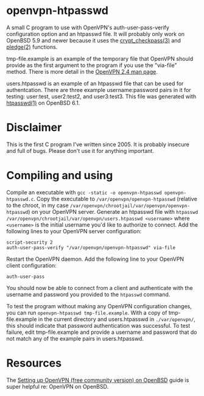 openvpn-htpasswd
================

A small C program to use with OpenVPN's auth-user-pass-verify configuration option and an htpasswd file. It will probably only work on OpenBSD 5.9 and newer because it uses the [crypt_checkpass(3)](http://man.openbsd.org/crypt_checkpass.3) and [pledge(2)](http://man.openbsd.org/pledge.2) functions.

tmp-file.example is an example of the temporary file that OpenVPN should provide as the first argument to the program if you use the "via-file" method. There is more detail in the [OpenVPN 2.4 man page](https://community.openvpn.net/openvpn/wiki/Openvpn24ManPage).

users.htpasswd is an example of an htpasswd file that can be used for authentcation. There are three example username:password pairs in it for testing: user:test, user2:test2, and user3:test3. This file was generated with [htpasswd(1)](http://man.openbsd.org/htpasswd) on OpenBSD 6.1.

Disclaimer
==========

This is the first C program I've written since 2005. It is probably insecure and full of bugs. Please don't use it for anything important.

Compiling and using
===================

Compile an executable with ```gcc -static -o openvpn-htpasswd openvpn-htpasswd.c```. Copy the executable to ```/var/openvpn/openvpn-htpasswd``` (relative to the chroot, in my case ```/var/openvpn/chrootjail/var/openvpn/openvpn-htpasswd```) on your OpenVPN server. Generate an htpasswd file with ```htpasswd /var/openvpn/chrootjail/var/openvpn/users.htpasswd <username>``` where ```<username>``` is the initial username you'd like to authorize to connect. Add the following lines to your OpenVPN server configuration:

```
script-security 2
auth-user-pass-verify "/var/openvpn/openvpn-htpasswd" via-file
```

Restart the OpenVPN daemon. Add the following line to your OpenVPN client configuration:

```
auth-user-pass
```

You should now be able to connect from a client and authenticate with the username and password you provided to the ```htpasswd``` command.

To test the program without making any OpenVPN configuration changes, you can run ```openvpn-htpasswd tmp-file.example```. With a copy of tmp-file.example in the current directory and users.htpasswd in ```./var/openvpn/```, this should indicate that password authentication was successful. To test failure, edit tmp-file.example and provide a username and password that do not match any of the example pairs in users.htpasswd.

Resources
=========

The [Setting up OpenVPN (free community version) on OpenBSD](http://www.openbsdsupport.org/openvpn-on-openbsd.html) guide is super helpful re: OpenVPN on OpenBSD.
